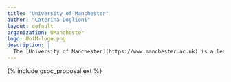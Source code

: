 ```yaml
---
title: "University of Manchester"
author: "Caterina Doglioni"
layout: default
organization: UManchester
logo: UofM-logo.png
description: |
  The [University of Manchester](https://www.manchester.ac.uk) is a leading UK research university. We have a large [particle physics group](https://www.hep.manchester.ac.uk) with contributions to LHC experiments, dark matter, flavour, neutrino and muon experiments. We also carry out research into new detector technologies and new data acquisition strategies for future experiments. We are also involved in distributed computing for LHC experiments, hosting one of the largest and most successful Tier-2 distributed computing centres in the UK.
---
```


{% include gsoc_proposal.ext %}
